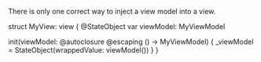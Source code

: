 There is only one correct way to inject a view model into a view.

struct MyView: view {
  @StateObject var viewModel: MyViewModel

  init(viewModel: @autoclosure @escaping () -> MyViewModel) {
    _viewModel = StateObject(wrappedValue: viewModel())
  }
}
